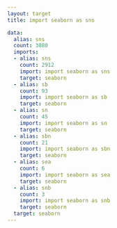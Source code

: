```yaml
---
layout: target
title: import seaborn as sns

data:
  alias: sns
  count: 3080
  imports:
  - alias: sns
    count: 2912
    import: import seaborn as sns
    target: seaborn
  - alias: sb
    count: 93
    import: import seaborn as sb
    target: seaborn
  - alias: sn
    count: 45
    import: import seaborn as sn
    target: seaborn
  - alias: sbn
    count: 21
    import: import seaborn as sbn
    target: seaborn
  - alias: sea
    count: 6
    import: import seaborn as sea
    target: seaborn
  - alias: snb
    count: 3
    import: import seaborn as snb
    target: seaborn
  target: seaborn
---
```

